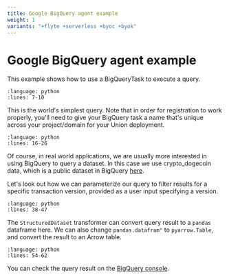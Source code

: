 ```yaml
---
title: Google BigQuery agent example
weight: 1
variants: "+flyte +serverless +byoc +byok"
---
```


# Google BigQuery agent example

This example shows how to use a BigQueryTask to execute a query.

```--rli-- https://raw.githubusercontent.com/flyteorg/flytesnacks/master/examples/bigquery_agent/bigquery_agent/bigquery_agent_example_usage.py
:language: python
:lines: 7-10
```

This is the world's simplest query. Note that in order for registration to work properly, you'll need to give your BigQuery task a name that's unique across your project/domain for your Union deployment.

```--rli-- https://raw.githubusercontent.com/flyteorg/flytesnacks/master/examples/bigquery_agent/bigquery_agent/bigquery_agent_example_usage.py
:language: python
:lines: 16-26
```

Of course, in real world applications, we are usually more interested in using BigQuery to query a dataset.
In this case we use crypto_dogecoin data, which is a public dataset in BigQuery [here](https://console.cloud.google.com/bigquery?project=bigquery-public-data&page=table&d=crypto_dogecoin&p=bigquery-public-data&t=transactions).

Let's look out how we can parameterize our query to filter results for a specific transaction version, provided as a user input specifying a version.

```--rli-- https://raw.githubusercontent.com/flyteorg/flytesnacks/master/examples/bigquery_agent/bigquery_agent/bigquery_agent_example_usage.py
:language: python
:lines: 38-47
```

The `StructuredDataset` transformer can convert query result to a `pandas` dataframe here.
We can also change `pandas.datafram"` to `pyarrow.Table`, and convert the result to an Arrow table.

```--rli-- https://raw.githubusercontent.com/flyteorg/flytesnacks/master/examples/bigquery_agent/bigquery_agent/bigquery_agent_example_usage.py
:language: python
:lines: 54-62
```

You can check the query result on the [BigQuery console](https://console.cloud.google.com/bigquery).